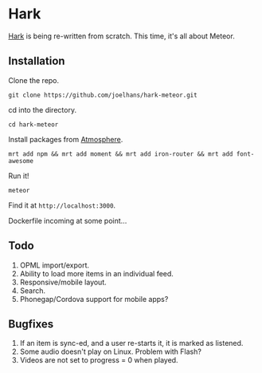 # Hark

[Hark](https://github.com/joelhans/Hark) is being re-written from scratch. This time, it's all about Meteor.

## Installation

Clone the repo.

`git clone https://github.com/joelhans/hark-meteor.git`

cd into the directory.

`cd hark-meteor`

Install packages from [Atmosphere](https://atmosphere.meteor.com/).

`mrt add npm && mrt add moment && mrt add iron-router && mrt add font-awesome`

Run it!

`meteor`

Find it at `http://localhost:3000`.

Dockerfile incoming at some point...

## Todo

1. OPML import/export.
2. Ability to load more items in an individual feed.
3. Responsive/mobile layout.
4. Search.
5. Phonegap/Cordova support for mobile apps?

## Bugfixes

1. If an item is sync-ed, and a user re-starts it, it is marked as listened.
2. Some audio doesn't play on Linux. Problem with Flash?
3. Videos are not set to progress = 0 when played.
